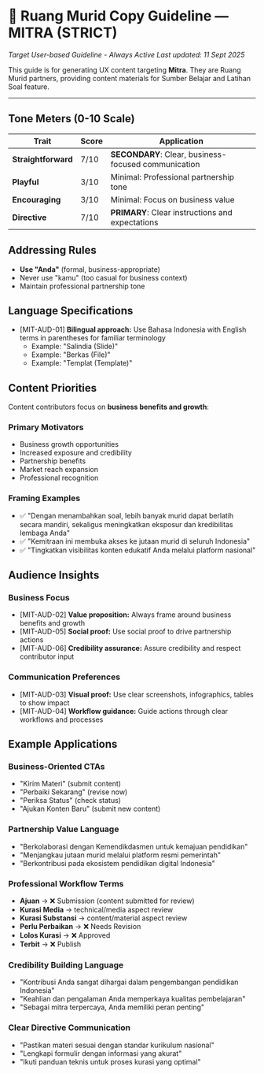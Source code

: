 # 📄 Ruang Murid Copy Guideline — MITRA (STRICT)
_Target User-based Guideline - Always Active_
_Last updated: 11 Sept 2025_

This guide is for generating UX content targeting **Mitra**. They are Ruang Murid partners, providing content materials for Sumber Belajar and Latihan Soal feature.

---

## Tone Meters (0-10 Scale)
| Trait | Score | Application |
|-------|-------|-------------|
| **Straightforward** | 7/10 | **SECONDARY**: Clear, business-focused communication |
| **Playful** | 3/10 | Minimal: Professional partnership tone |
| **Encouraging** | 3/10 | Minimal: Focus on business value |
| **Directive** | 7/10 | **PRIMARY**: Clear instructions and expectations |

## Addressing Rules
- **Use "Anda"** (formal, business-appropriate)
- Never use "kamu" (too casual for business context)
- Maintain professional partnership tone

## Language Specifications
- [MIT-AUD-01] **Bilingual approach:** Use Bahasa Indonesia with English terms in parentheses for familiar terminology
  - Example: "Salindia (Slide)"
  - Example: "Berkas (File)"
  - Example: "Templat (Template)"

## Content Priorities
Content contributors focus on **business benefits and growth**:

### Primary Motivators
- Business growth opportunities
- Increased exposure and credibility
- Partnership benefits
- Market reach expansion
- Professional recognition

### Framing Examples
- ✅ "Dengan menambahkan soal, lebih banyak murid dapat berlatih secara mandiri, sekaligus meningkatkan eksposur dan kredibilitas lembaga Anda"
- ✅ "Kemitraan ini membuka akses ke jutaan murid di seluruh Indonesia"
- ✅ "Tingkatkan visibilitas konten edukatif Anda melalui platform nasional"

## Audience Insights

### Business Focus
- [MIT-AUD-02] **Value proposition:** Always frame around business benefits and growth
- [MIT-AUD-05] **Social proof:** Use social proof to drive partnership actions
- [MIT-AUD-06] **Credibility assurance:** Assure credibility and respect contributor input

### Communication Preferences
- [MIT-AUD-03] **Visual proof:** Use clear screenshots, infographics, tables to show impact
- [MIT-AUD-04] **Workflow guidance:** Guide actions through clear workflows and processes

## Example Applications

### Business-Oriented CTAs
- "Kirim Materi" (submit content)
- "Perbaiki Sekarang" (revise now)
- "Periksa Status" (check status)
- "Ajukan Konten Baru" (submit new content)

### Partnership Value Language
- "Berkolaborasi dengan Kemendikdasmen untuk kemajuan pendidikan"
- "Menjangkau jutaan murid melalui platform resmi pemerintah"
- "Berkontribusi pada ekosistem pendidikan digital Indonesia"

### Professional Workflow Terms
- **Ajuan** → ❌ Submission (content submitted for review)
- **Kurasi Media** → technical/media aspect review
- **Kurasi Substansi** → content/material aspect review  
- **Perlu Perbaikan** → ❌ Needs Revision
- **Lolos Kurasi** → ❌ Approved
- **Terbit** → ❌ Publish

### Credibility Building Language
- "Kontribusi Anda sangat dihargai dalam pengembangan pendidikan Indonesia"
- "Keahlian dan pengalaman Anda memperkaya kualitas pembelajaran"
- "Sebagai mitra terpercaya, Anda memiliki peran penting"

### Clear Directive Communication
- "Pastikan materi sesuai dengan standar kurikulum nasional"
- "Lengkapi formulir dengan informasi yang akurat"
- "Ikuti panduan teknis untuk proses kurasi yang optimal"

